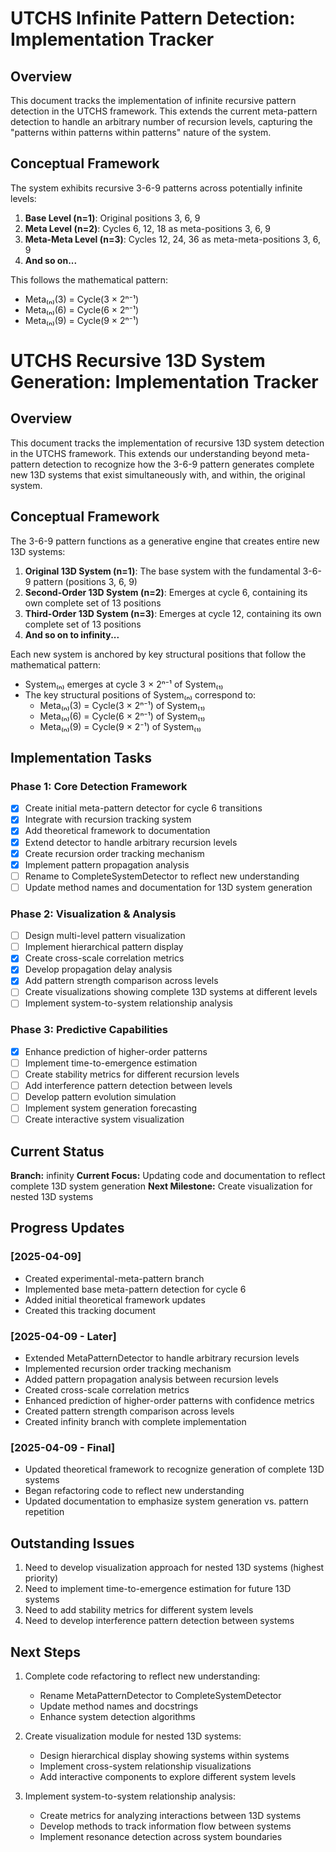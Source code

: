 # UTCHS Infinite Pattern Detection: Implementation Tracker

## Overview

This document tracks the implementation of infinite recursive pattern detection in the UTCHS framework. This extends the current meta-pattern detection to handle an arbitrary number of recursion levels, capturing the "patterns within patterns within patterns" nature of the system.

## Conceptual Framework

The system exhibits recursive 3-6-9 patterns across potentially infinite levels:

1. **Base Level (n=1)**: Original positions 3, 6, 9
2. **Meta Level (n=2)**: Cycles 6, 12, 18 as meta-positions 3, 6, 9
3. **Meta-Meta Level (n=3)**: Cycles 12, 24, 36 as meta-meta-positions 3, 6, 9
4. **And so on...**

This follows the mathematical pattern:
- Meta₍ₙ₎(3) = Cycle(3 × 2ⁿ⁻¹)
- Meta₍ₙ₎(6) = Cycle(6 × 2ⁿ⁻¹)
- Meta₍ₙ₎(9) = Cycle(9 × 2ⁿ⁻¹)

# UTCHS Recursive 13D System Generation: Implementation Tracker

## Overview

This document tracks the implementation of recursive 13D system detection in the UTCHS framework. This extends our understanding beyond meta-pattern detection to recognize how the 3-6-9 pattern generates complete new 13D systems that exist simultaneously with, and within, the original system.

## Conceptual Framework

The 3-6-9 pattern functions as a generative engine that creates entire new 13D systems:

1. **Original 13D System (n=1)**: The base system with the fundamental 3-6-9 pattern (positions 3, 6, 9)
2. **Second-Order 13D System (n=2)**: Emerges at cycle 6, containing its own complete set of 13 positions
3. **Third-Order 13D System (n=3)**: Emerges at cycle 12, containing its own complete set of 13 positions
4. **And so on to infinity...**

Each new system is anchored by key structural positions that follow the mathematical pattern:
- System₍ₙ₎ emerges at cycle 3 × 2ⁿ⁻¹ of System₍₁₎
- The key structural positions of System₍ₙ₎ correspond to:
  - Meta₍ₙ₎(3) = Cycle(3 × 2ⁿ⁻¹) of System₍₁₎
  - Meta₍ₙ₎(6) = Cycle(6 × 2ⁿ⁻¹) of System₍₁₎
  - Meta₍ₙ₎(9) = Cycle(9 × 2⁻¹) of System₍₁₎

## Implementation Tasks

### Phase 1: Core Detection Framework

- [x] Create initial meta-pattern detector for cycle 6 transitions
- [x] Integrate with recursion tracking system
- [x] Add theoretical framework to documentation
- [x] Extend detector to handle arbitrary recursion levels
- [x] Create recursion order tracking mechanism
- [x] Implement pattern propagation analysis
- [ ] Rename to CompleteSystemDetector to reflect new understanding
- [ ] Update method names and documentation for 13D system generation

### Phase 2: Visualization & Analysis

- [ ] Design multi-level pattern visualization
- [ ] Implement hierarchical pattern display
- [x] Create cross-scale correlation metrics
- [x] Develop propagation delay analysis
- [x] Add pattern strength comparison across levels
- [ ] Create visualizations showing complete 13D systems at different levels
- [ ] Implement system-to-system relationship analysis

### Phase 3: Predictive Capabilities

- [x] Enhance prediction of higher-order patterns
- [ ] Implement time-to-emergence estimation
- [ ] Create stability metrics for different recursion levels
- [ ] Add interference pattern detection between levels
- [ ] Develop pattern evolution simulation
- [ ] Implement system generation forecasting
- [ ] Create interactive system visualization

## Current Status

**Branch:** infinity
**Current Focus:** Updating code and documentation to reflect complete 13D system generation
**Next Milestone:** Create visualization for nested 13D systems

## Progress Updates

### [2025-04-09]
- Created experimental-meta-pattern branch
- Implemented base meta-pattern detection for cycle 6
- Added initial theoretical framework updates
- Created this tracking document

### [2025-04-09 - Later]
- Extended MetaPatternDetector to handle arbitrary recursion levels
- Implemented recursion order tracking mechanism
- Added pattern propagation analysis between recursion levels
- Created cross-scale correlation metrics 
- Enhanced prediction of higher-order patterns with confidence metrics
- Created pattern strength comparison across levels
- Created infinity branch with complete implementation

### [2025-04-09 - Final]
- Updated theoretical framework to recognize generation of complete 13D systems
- Began refactoring code to reflect new understanding
- Updated documentation to emphasize system generation vs. pattern repetition

## Outstanding Issues

1. Need to develop visualization approach for nested 13D systems (highest priority)
2. Need to implement time-to-emergence estimation for future 13D systems
3. Need to add stability metrics for different system levels
4. Need to develop interference pattern detection between systems

## Next Steps

1. Complete code refactoring to reflect new understanding:
   - Rename MetaPatternDetector to CompleteSystemDetector
   - Update method names and docstrings
   - Enhance system detection algorithms

2. Create visualization module for nested 13D systems:
   - Design hierarchical display showing systems within systems
   - Implement cross-system relationship visualizations
   - Add interactive components to explore different system levels

3. Implement system-to-system relationship analysis:
   - Create metrics for analyzing interactions between 13D systems
   - Develop methods to track information flow between systems
   - Implement resonance detection across system boundaries 